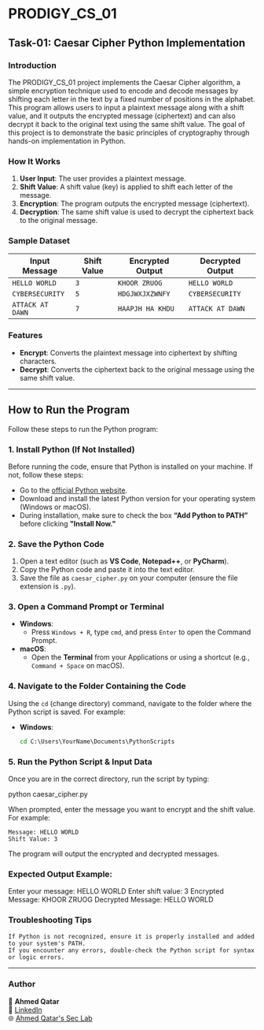 # PRODIGY_CS_01

## Task-01: Caesar Cipher Python Implementation
### Introduction
The PRODIGY_CS_01 project implements the Caesar Cipher algorithm, a simple encryption technique used to encode and decode messages by shifting each letter in the text by a fixed number of positions in the alphabet. This program allows users to input a plaintext message along with a shift value, and it outputs the encrypted message (ciphertext) and can also decrypt it back to the original text using the same shift value. The goal of this project is to demonstrate the basic principles of cryptography through hands-on implementation in Python.

### How It Works

1. **User Input**: The user provides a plaintext message.
2. **Shift Value**: A shift value (key) is applied to shift each letter of the message.
3. **Encryption**: The program outputs the encrypted message (ciphertext).
4. **Decryption**: The same shift value is used to decrypt the ciphertext back to the original message.

### Sample Dataset

| Input Message      | Shift Value | Encrypted Output  | Decrypted Output |
|--------------------|-------------|-------------------|------------------|
| `HELLO WORLD`      | `3`         | `KHOOR ZRUOG`     | `HELLO WORLD`    |
| `CYBERSECURITY`    | `5`         | `HDGJWXJXZWNFY`   | `CYBERSECURITY`  |
| `ATTACK AT DAWN`   | `7`         | `HAAPJH HA KHDU`  | `ATTACK AT DAWN` |

### Features
- **Encrypt**: Converts the plaintext message into ciphertext by shifting characters.
- **Decrypt**: Converts the ciphertext back to the original message using the same shift value.

---

## How to Run the Program

Follow these steps to run the Python program:

### 1. Install Python (If Not Installed)
Before running the code, ensure that Python is installed on your machine. If not, follow these steps:
- Go to the [official Python website](https://www.python.org/downloads/).
- Download and install the latest Python version for your operating system (Windows or macOS).
- During installation, make sure to check the box **“Add Python to PATH”** before clicking **"Install Now."**

### 2. Save the Python Code
1. Open a text editor (such as **VS Code**, **Notepad++**, or **PyCharm**).
2. Copy the Python code and paste it into the text editor.
3. Save the file as `caesar_cipher.py` on your computer (ensure the file extension is `.py`).

### 3. Open a Command Prompt or Terminal
- **Windows**:
  - Press `Windows + R`, type `cmd`, and press `Enter` to open the Command Prompt.
- **macOS**:
  - Open the **Terminal** from your Applications or using a shortcut (e.g., `Command + Space` on macOS).

### 4. Navigate to the Folder Containing the Code
Using the `cd` (change directory) command, navigate to the folder where the Python script is saved. For example:
- **Windows**:
  ```cmd
  cd C:\Users\YourName\Documents\PythonScripts
### 5. Run the Python Script & Input Data

Once you are in the correct directory, run the script by typing:

python caesar_cipher.py

When prompted, enter the message you want to encrypt and the shift value. For example:

    Message: HELLO WORLD
    Shift Value: 3

The program will output the encrypted and decrypted messages.
### Expected Output Example:

Enter your message: HELLO WORLD
Enter shift value: 3
Encrypted Message: KHOOR ZRUOG
Decrypted Message: HELLO WORLD

### Troubleshooting Tips

    If Python is not recognized, ensure it is properly installed and added to your system's PATH.
    If you encounter any errors, double-check the Python script for syntax or logic errors.
---

### **Author**  
👤 **Ahmed Qatar**  
🔗 [LinkedIn](https://www.linkedin.com/in/ahmedsalahqatar)  
🌐 [Ahmed Qatar's Sec Lab](https://ahmedqatar-seclab.renderforestsites.com/)
